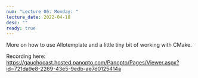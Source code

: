 ```yaml
---
num: "Lecture 06: Monday: "
lecture_date: 2022-04-18
desc: ""
ready: true
---
```


More on how to use Allotemplate and a little tiny bit of working with CMake.

Recording here: <https://gauchocast.hosted.panopto.com/Panopto/Pages/Viewer.aspx?id=721da9e8-2269-43e5-9edb-ae7d0125414a>
